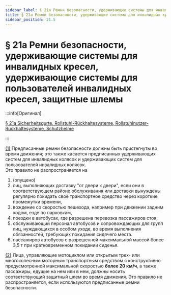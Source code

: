```yaml
---
sidebar_label: § 21a Ремни безопасности, удерживающие системы для инвалидных кресел, удерживающие системы для пользователей инвалидных кресел, защитные шлемы
title: § 21a Ремни безопасности, удерживающие системы для инвалидных кресел, удерживающие системы для пользователей инвалидных кресел, защитные шлемы
sidebar_position: 21.5
---
```


<VerifiedTranslationIcon />

# § 21a Ремни безопасности, удерживающие системы для инвалидных кресел, удерживающие системы для пользователей инвалидных кресел, защитные шлемы

:::info[Оригинал]

[§ 21a Sicherheitsgurte, Rollstuhl-Rückhaltesysteme, Rollstuhlnutzer-Rückhaltesysteme, Schutzhelme](https://www.gesetze-im-internet.de/stvo_2013/__21a.html)

:::

<span id="1">[(1)](#1)</span> Предписанные ремни безопасности должны быть пристегнуты во время движения; это также касается предписанных удерживающих систем для инвалидных колясок и удерживающих систем для пользователей инвалидных колясок.  
Это правило не распространяется на
1. (опущено)
2. лиц, выполняющих доставку "от двери к двери", если они в соответствующем районе обслуживания или доставки вынуждены регулярно покидать своё транспортное средство через короткие промежутки времени,
3. вождение со скоростью пешехода, например при движении задним ходом, езде по парковкам,
4. поездки в автобусах, где разрешена перевозка пассажиров стоя,
5. обслуживающий персонал автобусов и сопровождающих для групп лиц, нуждающихся в особом уходе, во время выполнения обязанностей, требующих покидания сидячего места.
6. пассажиров автобусов с разрешенной максимальной массой более 3,5 т при кратковременном покидании сиденья.


<span id="2">[(2)](#2)</span> Лица, управляющие мотоциклом или открытым трех- или многоколесным моторным транспортным средством
с конструктивно предусмотренной максимальной скоростью **более 20 км/ч**, а также пассажиры, едущие на нем или в нем,
должны носить соответствующий защитный шлем во время движения. Это правило не распространяется, если используются предписанные ремни безопасности.
